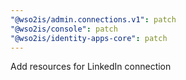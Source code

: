 ```yaml
---
"@wso2is/admin.connections.v1": patch
"@wso2is/console": patch
"@wso2is/identity-apps-core": patch
---
```


Add resources for LinkedIn connection
